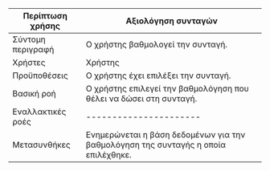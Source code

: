 | Περίπτωση χρήσης | Αξιολόγηση συνταγών|
| ------ | ------ | 
| Σύντομη περιγραφή	 | Ο χρήστης βαθμολογεί την συνταγή.|
| Χρήστες | Χρήστης |
| Προϋποθέσεις | Ο χρήστης έχει επιλέξει την συνταγή. |
| Βασική ροή | Ο χρήστης επιλεγεί την βαθμολόγηση που θέλει να δώσει στη συνταγή. |
| Εναλλακτικές ροές	| ---------------------- |
| Μετασυνθήκες | Ενημερώνεται η βάση δεδομένων για την βαθμολόγηση της συνταγής η οποία επιλέχθηκε.|
